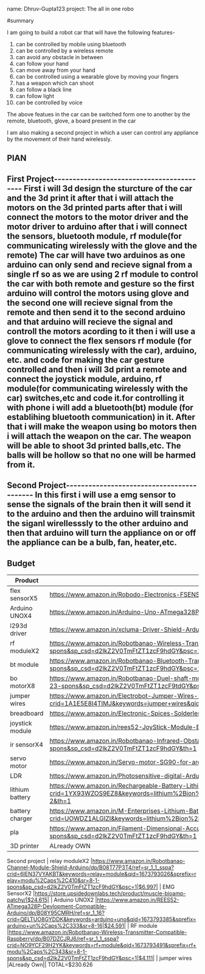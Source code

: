 
name: Dhruv-Gupta123
project: The all in one robo

#summary

I am going to build a robot car that will have the following features-
1. can be controlled by mobile using bluetooth
2. can be controlled by a wireless remote
3. can avoid any obstacle in between
4. can follow your hand
5. can move away from your hand
6. can be controlled using a wearable glove by moving your fingers
7. has a weapon which can shoot
8. can follow a black line
9. can follow light
10. can be controlled by voice

The above featues in the car can be switched form one to another by the remote, bluetooth, glove, a board present in the car


I am also making a second project in which a user can control any appliance by the movement of their hand wirelessly.
## PlAN
First Project------------------------------------------
First i will 3d design the sturcture of the car and the 3d print it after that i will attach the motors on the 3d printed parts after that i will connect the 
motors to the motor driver and the motor driver to arduino after that i will connect the sensors, bluetooth module, rf module(for communicating wirelessly with 
the glove and the remote) The car will have two arduinos as one arduino can only send and recieve signal from a single rf so as we are using 2 rf module to control
the car with both remote and gesture so the first arduino will control the motors using glove and the second one will recieve signal from the remote and then send 
it to the second arduino and that arduino will recieve the signal and controll the motors acording to it then i will use a glove to connect the flex sensors rf module
(for communicating wirelessly with the car), arduino, etc. and code for making the car gesture controlled and then i will 3d print a remote and connect the joystick 
module, arduino, rf module(for communicating wirelessly with the car) switches,etc and code it.for controlling it with phone i will add a bluetooth(bt) module 
(for establihing bluetooth communication) in it. After that i will make the weapon using bo motors then i will attach the weapon on the car. The weapon 
will be able to shoot 3d printed balls,etc. The balls will be hollow so that no one will be harmed from it.
--------------------------------------------------------
Second Project------------------------------------------
In this first i will use a emg sensor to sense the signals of the brain then it will send it to the arduino and then the arduino will trainsmit the siganl wirellesssly to the other arduino and then that arduino will turn the appliance on or off the appliance can be a bulb, fan, heater,etc. 
--------------------------------------------------------
## Budget

| Product         | Supplier/Link                                                                                                                                                                                                                                                                                                   | Cost    |
| --------------- | --------------------------------------------------------------------------------------------------------------------------------------------------------------------------------------------------------------------------------------------------------------------------------------------------------------- | ------- |
|  flex sensorX5  | https://www.amazon.in/Robodo-Electronics-FSENS-Sensor-Inches/dp/B00QV9Q1SE/ref=sr_1_2?crid=ZTNQ6GY8QB2B&keywords=flex+sensor+adafruit&qid=1673439517&sprefix=flex+sensor+adafrui%2Caps%2C231&sr=8-2                                                                                                             | $30.615 |
|  Arduino UNOX4  | https://www.amazon.in/Arduino-Uno-ATmega328P-USB-Cable/dp/B01LCN8IRK/ref=sr_1_10?crid=S5XCRDJXAYUS&keywords=arduino&qid=1673440090&sprefix=arduino%2Caps%2C221&sr=8-10                                                                                                                                          | $54.372 |
|  l293d driver   | https://www.amazon.in/xcluma-Driver-Shield-Arduino-Others/dp/B071S9W3HS/ref=sr_1_14?crid=1Z98VUPW1U7IK&keywords=l293d+motor+shield&qid=1673441003&sprefix=l293d+%2Caps%2C306&sr=8-14                                                                                                                            | $3.062  |
|  rf moduleX2    | https://www.amazon.in/Robotbanao-Wireless-Transmitter-Compatible-Raspberry/dp/B07DZCJRJ6/ref=sr_1_1_sspa?crid=2LZ42M7GE0XJF&keywords=rf+module&qid=1673441372&sprefix=rf+module%2Caps%2C237&sr=8-1-spons&sp_csd=d2lkZ2V0TmFtZT1zcF9hdGY&psc=1                                                                   | $8.866  |
|  bt module      | https://www.amazon.in/Robotbanao-Bluetooth-Transceiver-Module-Outputs/dp/B08DV4CDXX/ref=sr_1_1_sspa?crid=2UQQW7QJIJAQ5&keywords=bluetooth+module&qid=1673441569&sprefix=bluetooth+modu%2Caps%2C232&sr=8-1-spons&sp_csd=d2lkZ2V0TmFtZT1zcF9hdGY&psc=1                                                            | $7.421  |
|  bo motorX8     | https://www.amazon.in/Robotbanao-Duel-shaft-motor-wheel/dp/B07CVYWYQ7/ref=sr_1_23_sspa?crid=21PMM6L6YV3LM&keywords=bo+motor+high+torque+and+rpm&qid=1673441708&sprefix=bo+motor+high+trque+and+rpm%2Caps%2C219&sr=8-23-spons&sp_csd=d2lkZ2V0TmFtZT1zcF9tdGY&psc=1                                               | $12.246 |
|  jumper wires   | https://www.amazon.in/Electrobot-Jumper-Wires-120-Pieces/dp/B071VQLQQQ/ref=sr_1_6_mod_primary_new?crid=1A1E5E8I4TIMJ&keywords=jumper+wires&qid=1673441860&sbo=RZvfv%2F%2FHxDF%2BO5021pAnSA%3D%3D&sprefix=jumper+wire%2Caps%2C395&sr=8-6                                                                         | $2.449  |
|  breadboard     | https://www.amazon.in/Electronic-Spices-Solderless-Breadboard-Prototype/dp/B0BN7X7FFT/ref=sr_1_15?crid=PCMIE8C9NPRP&keywords=breadboard&qid=1673441968&sprefix=bread%2Caps%2C238&sr=8-15                                                                                                                        | $1.102  |
|  joystick module| https://www.amazon.in/rees52-JoyStick-Module-Breakout-Sensor/dp/B01HTH9ITK/ref=sr_1_6?crid=NTAK74JYHUQO&keywords=joystick+module+for+arduino&qid=1673442135&sprefix=joystick+module+for+arduino%2Caps%2C225&sr=8-6                                                                                              | $4.384  |
|  ir sensorX4    | https://www.amazon.in/Robotbanao-Infrared-Obstacle-Avoidance-Sensor/dp/B09H48S43B/ref=sr_1_1_sspa?crid=1KZXJMH48RSGG&keywords=ir%2Bsensor&qid=1673442386&sprefix=ir%2Bsensor%2Caps%2C223&sr=8-1-spons&sp_csd=d2lkZ2V0TmFtZT1zcF9hdGY&th=1                                                                       | $13.324 |
|  servo motor    | https://www.amazon.in/Servo-motor-SG90-for-arduino/dp/B0B87961FN/ref=sr_1_37?crid=3JI3HAF1ER2G3&keywords=servo+motor&qid=1673442501&sprefix=servo+moto%2Caps%2C313&sr=8-37                                                                                                                                      | $3.417  |
|  LDR            | https://www.amazon.in/Photosensitive-digital-Arduino-Raspberry-projects/dp/B07CW9Q189/ref=sr_1_8?crid=24FCQ6341T8UL&keywords=ldr&qid=1673443285&sprefix=ld%2Caps%2C365&sr=8-8&th=1                                                                                                                              | $2.779  |
|  lithium battery| https://www.amazon.in/Rechargeable-Battery-Lithium-Single-Holder/dp/B09DPWBYYK/ref=sr_1_2?crid=1YX93WZOS9EZ8&keywords=lithium%2Bion%2Bbattery%2B3.7v%2Brechargeable%2B18650&qid=1673445123&refinements=p_90%3A20912642031&rnid=6741116031&sprefix=lithium%2B18650%2Brechargeable%2B3.7v%2Caps%2C211&sr=8-2&th=1 | $13.774 |
|  battery charger| https://www.amazon.in/M-Enterprises-Lithium-Battery-Protection/dp/B01M5IGW85/ref=sr_1_10?crid=UOWDZ1ALGIZI&keywords=lithium%2Bion%2Bbattery%2B3.7v%2Brechargeable%2B18650+charger&qid=1673447480&sprefix=lithium%2Bion%2Bbattery%2B3.7v%2Brechargeable%2B18650+charge%2Caps%2C295&sr=8-10                       | $1.494  |
|  pla            | https://www.amazon.in/Filament-Dimensional-Accuracy-Compatible-Printers/dp/B0BFVZXQ2P/ref=sr_1_2_sspa?crid=8P93YAS902GY&keywords=pla&qid=1673447706&sprefix=pla%2Caps%2C232&sr=8-2-spons&sp_csd=d2lkZ2V0TmFtZT1zcF9hdGY&th=1                                                                                    | $11.007 |
|  3D printer     | ALready OWN | |
Second project
| relay moduleX2  |https://www.amazon.in/Robotbanao-Channel-Module-Shield-Arduino/dp/B08T77P3T4/ref=sr_1_1_sspa?crid=6IEN37VYAKBT&keywords=relay+module&qid=1673793026&sprefix=relay+modu%2Caps%2C410&sr=8-1-spons&sp_csd=d2lkZ2V0TmFtZT1zcF9hdGY&psc=1|$6.997|
| EMG SensorX2    |https://store.upsidedownlabs.tech/product/muscle-bioamp-patchy/|$24.615|
| Arduino UNOX2   |https://www.amazon.in/REES52-ATmega328P-Devlopment-Compatible-Arduino/dp/B08Y95CMRH/ref=sr_1_16?crid=QELTUO8GYDDK&keywords=arduino+uno&qid=1673793385&sprefix=arduino+un%2Caps%2C333&sr=8-16|$24.591|
| RF module      |https://www.amazon.in/Robotbanao-Wireless-Transmitter-Compatible-Raspberry/dp/B07DZCJRJ6/ref=sr_1_1_sspa?crid=NO9YCF29H2YK&keywords=rf+module&qid=1673793491&sprefix=rf+modu%2Caps%2C343&sr=8-1-spons&sp_csd=d2lkZ2V0TmFtZT1zcF9hdGY&psc=1|$4.111|
| jumper wires  |ALready Own||
TOTAL=$230.626
